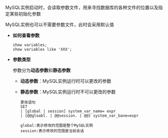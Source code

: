 MySQL实例启动时，会读取参数文件，用来寻找数据库的各种文件的位置以及指定某些初始化参数

MySQL实例也可以不需要参数文件，此时会采用默认值

* **如何查看参数**

  ```
  show variables;
  show variables like 'XXX';
  ```

* **参数类型**

  参数分为**动态参数**和**静态参数**

  * **动态参数**：MySQL实例运行时可以更改的参数

  * **静态参数**：MySQL实例运行时不可以更改的参数

    ```
    更改语句
    SET 
    | [global | session] system_var_name= expr
    | [@@gloabl. | @@session. | @@] system_var_bane=expr
    
    global:表示修改的范围是整个MySQL实例
    session:表示修改的范围是当前会话
    ```

